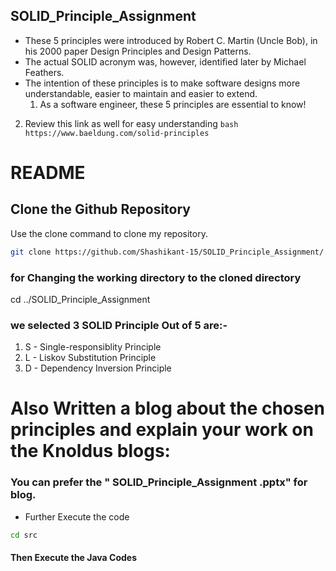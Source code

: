 ## SOLID_Principle_Assignment

* These 5 principles were introduced by Robert C. Martin (Uncle Bob), in his 2000 paper Design Principles and Design Patterns.
* The actual SOLID acronym was, however, identified later by Michael Feathers.
* The intention of these principles is to make software designs more understandable, easier to maintain and easier to extend.
   1. As a software engineer, these 5 principles are essential to know!

2. Review this link as well for easy understanding ```bash https://www.baeldung.com/solid-principles ```

# README
## Clone the Github Repository

Use the clone command to clone my repository.
```bash
git clone https://github.com/Shashikant-15/SOLID_Principle_Assignment/.git
```


### for Changing the working directory to the cloned directory

cd ../SOLID_Principle_Assignment

### we selected 3 SOLID Principle Out of 5 are:-
1. S - Single-responsiblity Principle
2. L - Liskov Substitution Principle
3. D - Dependency Inversion Principle
 
# Also Written a blog about the chosen principles and explain your work on the Knoldus blogs:

### You can prefer the " SOLID_Principle_Assignment .pptx" for blog.

* Further Execute the code
 ```bash
cd src
```
#### Then Execute the Java Codes
